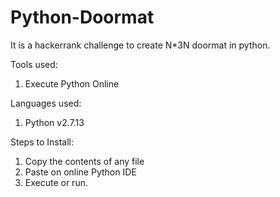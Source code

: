 # Python-Doormat
It is a hackerrank challenge to create N*3N doormat in python.

Tools used:
1. Execute Python Online

Languages used:
1. Python v2.7.13

Steps to Install:
1. Copy the contents of any file
2. Paste on online Python IDE
3. Execute or run.
